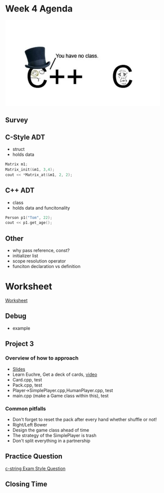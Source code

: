 # Week 4 Agenda
![Image](.other/pictures/noclass.jpg)

## Survey


## C-Style ADT
- struct
- holds data

```cpp
Matrix m1;
Matrix_init(&m1, 3,4);
cout << *Matrix_at(&m1, 2, 2);
```

## C++ ADT
- class
- holds data and funcitonality

```cpp
Person p1("Tom", 22);
cout << p1.get_age();
```

## Other
- why pass reference, const?
- initializer list
- scope resolution operator
- funciton declaration vs definition


# Worksheet
[Worksheet](https://drive.google.com/drive/u/1/folders/1lbEhJgcMx8nDvYPiQQu_u7MCcjy9R_ls)

## Debug
- example

## Project 3
### Overview of how to approach
- [Slides](https://drive.google.com/drive/u/1/folders/1nZ6YBylNteusQhZVGZ6bW0mtEH8o_LKF)
- Learn Euchre, Get a deck of cards, [video](https://www.youtube.com/watch?v=M0jGJ0NRcrc)
- Card.cpp, test
- Pack.cpp, test
- Player->SimplePlayer.cpp,HumanPlayer.cpp, test
- main.cpp (make a Game class within this), test

### Common pitfalls
- Don't forget to reset the pack after every hand whether shuffle or not!
- Right/Left Bower
- Design the game class ahead of time
- The strategy of the SimplePlayer is trash
- Don't split everything in a partnership

## Practice Question
[c-string Exam Style Question](https://docs.google.com/document/d/1hD3dplOCw1m9RTeDTFye7iB8wJEdV1wYeIZ3eEFa4h0/edit)


## Closing Time
